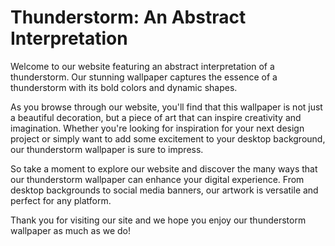 <!--
Write me markdown content of website with wallpaper:

"An abstract interpretation of a thunderstorm"

The header of the page should not be copy of the text but rather a real content of the website which is using this wallpaper.
-->

<!--font:Open Sans-->

# Thunderstorm: An Abstract Interpretation

Welcome to our website featuring an abstract interpretation of a thunderstorm. Our stunning wallpaper captures the essence of a thunderstorm with its bold colors and dynamic shapes.

As you browse through our website, you'll find that this wallpaper is not just a beautiful decoration, but a piece of art that can inspire creativity and imagination. Whether you're looking for inspiration for your next design project or simply want to add some excitement to your desktop background, our thunderstorm wallpaper is sure to impress.

So take a moment to explore our website and discover the many ways that our thunderstorm wallpaper can enhance your digital experience. From desktop backgrounds to social media banners, our artwork is versatile and perfect for any platform.

Thank you for visiting our site and we hope you enjoy our thunderstorm wallpaper as much as we do!
